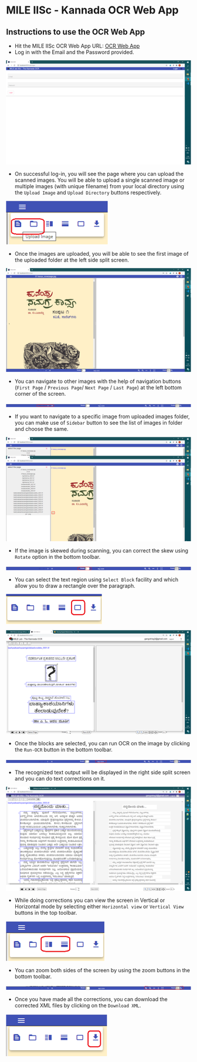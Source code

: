 # MILE IISc - Kannada OCR Web App
## Instructions to use the OCR Web App

- Hit the MILE IISc OCR Web App URL: [OCR Web App](http://169.38.86.211:8080)
- Log in with the Email and the Password provided.

![alt text](Docs/login.png)

- On successful log-in, you will see the page where you can upload the scanned images. You will be able to upload a single scanned image or multiple images (with unique filename) from your local directory using the `Upload Image` and `Upload Directory` buttons respectively.

![alt text](Docs/openImage.png)

- Once the images are uploaded, you will be able to see the first image of the uploaded folder at the left side split screen.

![alt text](Docs/fullScreen.png)

- You can navigate to other images with the help of navigation buttons (`First Page` / `Previous Page`/ `Next Page` / `Last Page`) at the left bottom corner of the screen.

![alt text](Docs/Navigation.png)

- If you want to navigate to a specific image from uploaded images folder, you can make use of `Sidebar` button to see the list of images in folder and choose the same.

![alt text](Docs/SelectPage.png)

- If the image is skewed during scanning, you can correct the skew using `Rotate` option in the bottom toolbar.

![alt text](Docs/rotate.png)

- You can select the text region using `Select Block` facility and which allow you to draw a rectangle over the paragraph.

![alt text](Docs/selected%20block.png)

![alt text](Docs/blocks.png)

- Once the blocks are selected, you can run OCR on the image by clicking the `Run-OCR` button in the bottom toolbar.

![alt text](Docs/Run_ocr.png)

- The recognized text output will be displayed in the right side split screen and you can do text corrections on it.

![alt text](Docs/ocr_ouput.png)

- While doing corrections you can view the screen in Vertical or Horizontal mode by selecting either `Horizontal view` or `Vertical View` buttons in the top toolbar.

![alt text](Docs/Layouts.png)

- You can zoom both sides of the screen by using the zoom buttons in the bottom toolbar.

![alt text](Docs/zoom.png)

- Once you have made all the corrections, you can download the corrected XML files by clicking on the `Download XML`.

![alt text](Docs/extract.png)
